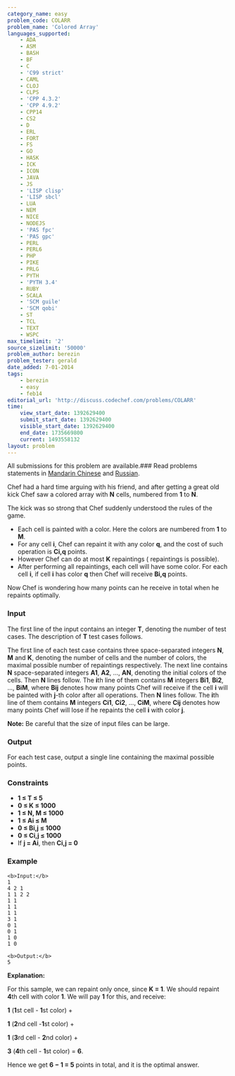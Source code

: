 ```yaml
---
category_name: easy
problem_code: COLARR
problem_name: 'Colored Array'
languages_supported:
    - ADA
    - ASM
    - BASH
    - BF
    - C
    - 'C99 strict'
    - CAML
    - CLOJ
    - CLPS
    - 'CPP 4.3.2'
    - 'CPP 4.9.2'
    - CPP14
    - CS2
    - D
    - ERL
    - FORT
    - FS
    - GO
    - HASK
    - ICK
    - ICON
    - JAVA
    - JS
    - 'LISP clisp'
    - 'LISP sbcl'
    - LUA
    - NEM
    - NICE
    - NODEJS
    - 'PAS fpc'
    - 'PAS gpc'
    - PERL
    - PERL6
    - PHP
    - PIKE
    - PRLG
    - PYTH
    - 'PYTH 3.4'
    - RUBY
    - SCALA
    - 'SCM guile'
    - 'SCM qobi'
    - ST
    - TCL
    - TEXT
    - WSPC
max_timelimit: '2'
source_sizelimit: '50000'
problem_author: berezin
problem_tester: gerald
date_added: 7-01-2014
tags:
    - berezin
    - easy
    - feb14
editorial_url: 'http://discuss.codechef.com/problems/COLARR'
time:
    view_start_date: 1392629400
    submit_start_date: 1392629400
    visible_start_date: 1392629400
    end_date: 1735669800
    current: 1493558132
layout: problem
---
```

All submissions for this problem are available.###  Read problems statements in [Mandarin Chinese](http://www.codechef.com/download/translated/FEB14/mandarin/COLARR.pdf) and [Russian](http://www.codechef.com/download/translated/FEB14/russian/COLARR.pdf).

Chef had a hard time arguing with his friend, and after getting a great old kick Chef saw a colored array with **N** cells, numbered from **1** to **N**.

The kick was so strong that Chef suddenly understood the rules of the game.

- Each cell is painted with a color. Here the colors are numbered from **1** to **M**.
- For any cell **i**, Chef can repaint it with any color **q**, and the cost of such operation is **Ci,q** points.
- However Chef can do at most **K** repaintings ( repaintings is possible).
- After performing all repaintings, each cell will have some color. For each cell **i**, if cell **i** has color **q** then Chef will receive **Bi,q** points.

Now Chef is wondering how many points can he receive in total when he repaints optimally.

### Input

The first line of the input contains an integer **T**, denoting the number of test cases. The description of **T** test cases follows.

The first line of each test case contains three space-separated integers **N**, **M** and **K**, denoting the number of cells and the number of colors, the maximal possible number of repaintings respectively. The next line contains **N** space-separated integers **A1**, **A2**, ..., **AN**, denoting the initial colors of the cells. Then **N** lines follow. The **i**th line of them contains **M** integers **Bi1**, **Bi2**, ..., **BiM**, where **Bij** denotes how many points Chef will receive if the cell **i** will be painted with **j**-th color after all operations. Then **N** lines follow. The **i**th line of them contains **M** integers **Ci1**, **Ci2**, ..., **CiM**, where **Cij** denotes how many points Chef will lose if he repaints the cell **i** with color **j**.

**Note:** Be careful that the size of input files can be large.

### Output

For each test case, output a single line containing the maximal possible points.

### Constraints

- **1 ≤ T ≤ 5**
- **0 ≤ K ≤ 1000**
- **1 ≤ N, M ≤ 1000**
- **1 ≤ Ai ≤ M**
- **0 ≤ Bi,j ≤ 1000**
- **0 ≤ Ci,j ≤ 1000**
- If **j = Ai**, then **Ci,j = 0**

### Example

```
<b>Input:</b>
1
4 2 1
1 1 2 2
1 1
1 1
1 1
3 1
0 1
0 1
1 0
1 0

<b>Output:</b>
5

```
**Explanation:**

 For this sample, we can repaint only once, since **K = 1**. We should repaint **4**th cell with color **1**. We will pay **1** for this, and receive:

**1** (**1**st cell - **1**st color) + 

**1** (**2**nd cell -**1**st color) + 

**1** (**3**rd cell - **2**nd color) + 

**3** (**4**th cell - **1**st color) = **6**.

Hence we get **6 − 1 = 5** points in total, and it is the optimal answer.